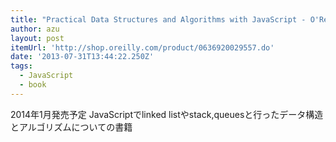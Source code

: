 ```yaml
---
title: "Practical Data Structures and Algorithms with JavaScript - O'Reilly Media"
author: azu
layout: post
itemUrl: 'http://shop.oreilly.com/product/0636920029557.do'
date: '2013-07-31T13:44:22.250Z'
tags:
  - JavaScript
  - book
---
```

2014年1月発売予定
JavaScriptでlinked listやstack,queuesと行ったデータ構造とアルゴリズムについての書籍
